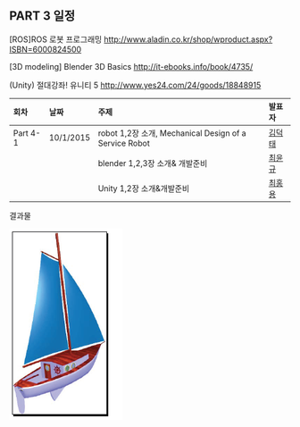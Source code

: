 ## PART 3 일정
[ROS]ROS 로봇 프로그래밍
http://www.aladin.co.kr/shop/wproduct.aspx?ISBN=6000824500

[3D modeling] Blender 3D Basics
http://it-ebooks.info/book/4735/

(Unity) 절대강좌! 유니티 5
http://www.yes24.com/24/goods/18848915

|회차	    |날짜	   |주제	                                                    |발표자	|
|:---	    |:---	   |:---	                                                    |:---	|
|Part 4-1    |10/1/2015  |robot 1,2장 소개, Mechanical Design of a Service Robot |[김덕태](https://www.facebook.com/deogtae)  |
|            |           |blender 1,2,3장 소개& 개발준비 |[최윤규](https://www.facebook.com/yunkyu.choi.56)  |
|            |           |Unity 1,2장 소개&개발준비  |[최홍용](https://www.facebook.com/profile.php?id=100000171922391)  |


결과물

![](/doc/img/part4/sloop.png)

[](http://www.youtube.com/watch?v=m4lc_SfCS4Q)
